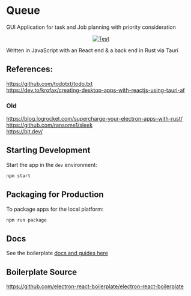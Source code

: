 # Queue
GUI Application for task and Job planning with priority consideration

<div align="center">

[![Test](https://github.com/EngineeringDeveloper/queue/actions/workflows/test.yml/badge.svg)](https://github.com/EngineeringDeveloper/queue/actions/workflows/test.yml)

</div>

Written in JavaScript with an React end & a back end in Rust via Tauri

## References:  
https://github.com/todotxt/todo.txt  
https://dev.to/krofax/creating-desktop-apps-with-reactjs-using-tauri-af  
  
### Old
https://blog.logrocket.com/supercharge-your-electron-apps-with-rust/  
https://github.com/ransome1/sleek  
https://bit.dev/  


## Starting Development

Start the app in the `dev` environment:

```bash
npm start
```

## Packaging for Production

To package apps for the local platform:

```bash
npm run package
```

## Docs

See the boilerplate [docs and guides here](https://electron-react-boilerplate.js.org/docs/installation)

## Boilerplate Source
https://github.com/electron-react-boilerplate/electron-react-boilerplate
